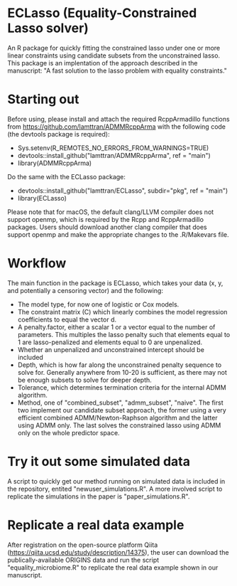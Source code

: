# ECLasso (Equality-Constrained Lasso solver)
An R package for quickly fitting the constrained lasso under one or more linear constraints using candidate subsets from the unconstrained lasso. This package is an implentation of the approach described in the manuscript: "A fast solution to the lasso problem with equality constraints."

# Starting out
Before using, please install and attach the required RcppArmadillo functions from https://github.com/lamttran/ADMMRcppArma with the following code (the devtools package is required):
- Sys.setenv(R_REMOTES_NO_ERRORS_FROM_WARNINGS=TRUE)
- devtools::install_github("lamttran/ADMMRcppArma", ref = "main") 
- library(ADMMRcppArma)

Do the same with the ECLasso package:
- devtools::install_github("lamttran/ECLasso", subdir="pkg", ref = "main") 
- library(ECLasso)

Please note that for macOS, the default clang/LLVM compiler does not support openmp, which is required by the Rcpp and RcppArmadillo packages. Users should download another clang compiler that does support openmp and make the appropriate changes to the .R/Makevars file.

# Workflow
The main function in the package is ECLasso, which takes your data (x, y, and potentially a censoring vector) and the following:
- The model type, for now one of logistic or Cox models.
- The constraint matrix (C) which linearly combines the model regression coefficients to equal the vector d.
- A penalty.factor, either a scalar 1 or a vector equal to the number of parameters. This multiples the lasso penalty such that elements equal to 1 are lasso-penalized and elements equal to 0 are unpenalized.
- Whether an unpenalized and unconstrained intercept should be included
- Depth, which is how far along the unconstrained penalty sequence to solve for. Generally anywhere from 10-20 is sufficient, as there may not be enough subsets to solve for deeper depth.
- Tolerance, which determines termination criteria for the internal ADMM algorithm.
- Method, one of "combined_subset", "admm_subset", "naive". The first two implement our candidate subset approach, the former using a very efficient combined ADMM/Newton-Raphson algorithm and the latter using ADMM only. The last solves the constrained lasso using ADMM only on the whole predictor space.

# Try it out some simulated data
A script to quickly get our method running on simulated data is included in the repository, entited "newuser_simulations.R". A more involved script to replicate the simulations in the paper is "paper_simulations.R".

# Replicate a real data example
After registration on the open-source platform Qiita (https://qiita.ucsd.edu/study/description/14375), the user can download the publically-available ORIGINS data and run the script "equality_microbiome.R" to replicate the real data example shown in our manuscript. 
